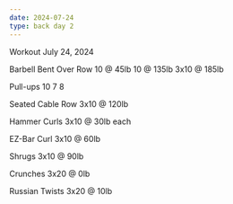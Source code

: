 ```yaml
---
date: 2024-07-24
type: back day 2
---
```

Workout July 24, 2024

Barbell Bent Over Row
10 @ 45lb
10 @ 135lb
3x10 @ 185lb

Pull-ups
10
7
8

Seated Cable Row
3x10 @ 120lb

Hammer Curls
3x10 @ 30lb each

EZ-Bar Curl
3x10 @ 60lb

Shrugs
3x10 @ 90lb

Crunches
3x20 @ 0lb

Russian Twists
3x20 @ 10lb